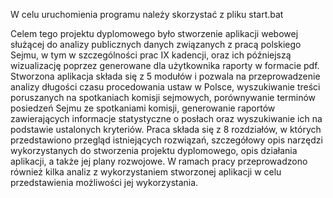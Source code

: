 W celu uruchomienia programu należy skorzystać z pliku start.bat

Celem tego projektu dyplomowego było stworzenie aplikacji webowej służącej do analizy publicznych danych związanych z pracą polskiego Sejmu, w tym w szczególności prac IX kadencji, oraz ich późniejszą wizualizację poprzez generowane dla użytkownika raporty w formacie pdf. Stworzona aplikacja składa się z 5 modułów i pozwala na przeprowadzenie analizy długości czasu procedowania ustaw w Polsce, wyszukiwanie treści poruszanych na spotkaniach komisji sejmowych, porównywanie terminów posiedzeń Sejmu ze spotkaniami komisji, generowanie raportów zawierających informacje statystyczne o posłach oraz wyszukiwanie ich na podstawie ustalonych kryteriów. Praca składa się z 8 rozdziałów, w których przedstawiono przegląd istniejących rozwiązań, szczegółowy opis narzędzi wykorzystanych do stworzenia projektu dyplomowego, opis działania aplikacji, a także jej plany rozwojowe. W ramach pracy przeprowadzono również kilka analiz z wykorzystaniem stworzonej aplikacji w celu przedstawienia możliwości jej wykorzystania.

